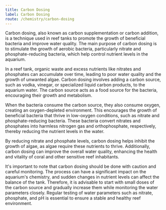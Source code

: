 ```yaml
---
title: Carbon Dosing
label: Carbon Dosing
route: /chemistry/carbon-dosing
---
```


Carbon dosing, also known as carbon supplementation or carbon addition, is a technique used in reef tanks to promote the growth of beneficial bacteria and improve water quality. The main purpose of carbon dosing is to stimulate the growth of aerobic bacteria, particularly nitrate and phosphate-reducing bacteria, which help control nutrient levels in the aquarium.

In a reef tank, organic waste and excess nutrients like nitrates and phosphates can accumulate over time, leading to poor water quality and the growth of unwanted algae. Carbon dosing involves adding a carbon source, such as vodka, vinegar, or specialized liquid carbon products, to the aquarium water. The carbon source acts as a food source for the bacteria, encouraging their growth and metabolism.

When the bacteria consume the carbon source, they also consume oxygen, creating an oxygen-depleted environment. This encourages the growth of beneficial bacteria that thrive in low-oxygen conditions, such as nitrate and phosphate-reducing bacteria. These bacteria convert nitrates and phosphates into harmless nitrogen gas and orthophosphate, respectively, thereby reducing the nutrient levels in the water.

By reducing nitrate and phosphate levels, carbon dosing helps inhibit the growth of algae, as algae require these nutrients to thrive. Additionally, carbon dosing can improve the overall water quality, enhancing the health and vitality of coral and other sensitive reef inhabitants.

It's important to note that carbon dosing should be done with caution and careful monitoring. The process can have a significant impact on the aquarium's chemistry, and sudden changes in nutrient levels can affect the balance of the tank. Therefore, it is advisable to start with small doses of the carbon source and gradually increase them while monitoring the water parameters closely. Regular testing of water parameters such as nitrate, phosphate, and pH is essential to ensure a stable and healthy reef environment.